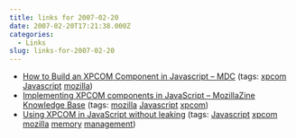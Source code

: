 ```yaml
---
title: links for 2007-02-20
date: 2007-02-20T17:21:38.000Z
categories:
  - Links
slug: links-for-2007-02-20
---
```

<ul class="simple">
  <li>
    <a class="reference external" href="http://developer.mozilla.org/en/docs/How_to_Build_an_XPCOM_Component_in_Javascript">How to Build an <span class="caps">XPCOM</span> Component in Javascript – <span class="caps">MDC</span></a> (tags: <a class="reference external" href="http://del.icio.us/nathanyergler/xpcom">xpcom</a> <a class="reference external" href="http://del.icio.us/nathanyergler/Javascript">Javascript</a> <a class="reference external" href="http://del.icio.us/nathanyergler/mozilla">mozilla</a>)
  </li>
  <li>
    <a class="reference external" href="http://kb.mozillazine.org/Implementing_XPCOM_components_in_JavaScript">Implementing <span class="caps">XPCOM</span> components in JavaScript – MozillaZine Knowledge Base</a> (tags: <a class="reference external" href="http://del.icio.us/nathanyergler/mozilla">mozilla</a> <a class="reference external" href="http://del.icio.us/nathanyergler/Javascript">Javascript</a> <a class="reference external" href="http://del.icio.us/nathanyergler/xpcom">xpcom</a>)
  </li>
  <li>
    <a class="reference external" href="http://www.mozilla.org/scriptable/avoiding-leaks.html">Using <span class="caps">XPCOM</span> in JavaScript without leaking</a> (tags: <a class="reference external" href="http://del.icio.us/nathanyergler/Javascript">Javascript</a> <a class="reference external" href="http://del.icio.us/nathanyergler/xpcom">xpcom</a> <a class="reference external" href="http://del.icio.us/nathanyergler/mozilla">mozilla</a> <a class="reference external" href="http://del.icio.us/nathanyergler/memory">memory</a> <a class="reference external" href="http://del.icio.us/nathanyergler/management">management</a>)
  </li>
</ul>


